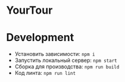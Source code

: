 # YourTour

# Development


- Установить зависимости: `npm i`
- Запустить локальный сервер: `npm start`
- Сборка для производства: `npm run build`
- Код линта: `npm run lint`
